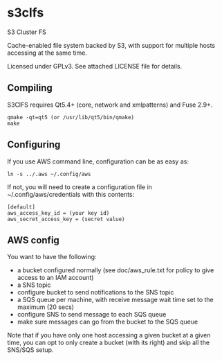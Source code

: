 # s3clfs

S3 Cluster FS

Cache-enabled file system backed by S3, with support for multiple hosts
accessing at the same time.

Licensed under GPLv3. See attached LICENSE file for details.

## Compiling

S3ClFS requires Qt5.4+ (core, network and xmlpatterns) and Fuse 2.9+.

	qmake -qt=qt5 (or /usr/lib/qt5/bin/qmake)
	make

## Configuring

If you use AWS command line, configuration can be as easy as:

	ln -s ../.aws ~/.config/aws

If not, you will need to create a configuration file in ~/.config/aws/credentials with this contents:

	[default]
	aws_access_key_id = (your key id)
	aws_secret_access_key = (secret value)

## AWS config

You want to have the following:

- a bucket configured normally (see doc/aws_rule.txt for policy to give access to an IAM account)
- a SNS topic
- configure bucket to send notifications to the SNS topic
- a SQS queue per machine, with receive message wait time set to the maximum (20 secs)
- configure SNS to send message to each SQS queue
- make sure messages can go from the bucket to the SQS queue

Note that if you have only one host accessing a given bucket at a given time, you can opt to only create a bucket (with its right) and skip all the SNS/SQS setup.
